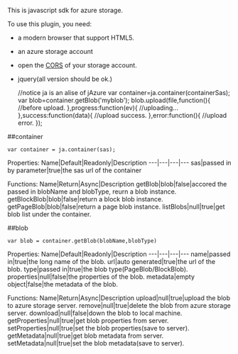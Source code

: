﻿This is javascript sdk for azure storage.

To use this plugin, you need:
+ a modern browser that support HTML5.
+ an azure storage account
+ open the [CORS](http://blogs.msdn.com/b/windowsazurestorage/archive/2013/11/27/windows-azure-storage-release-introducing-cors-json-minute-metrics-and-more.aspx) of your storage account.
+ jquery(all version should be ok.)


	//notice ja is an alise of jAzure
	var container=ja.container(containerSas);
	var blob=container.getBlob('myblob');
	blob.upload(file,function(){
		//before upload.
	},progress:function(ev){
		//uploading...
	},success:function(data){
		//upload success.
	},error:function(){
		//upload error.
	});

##container

	var container = ja.container(sas);

Properties:
Name|Default|Readonly|Description
---|---|---|---
sas|passed in by parameter|true|the sas url of the container

Functions:
Name|Return|Async|Description
getBlob|blob|false|accored the passed in blobName and blobType, reurn a blob instance.
getBlockBlob|blob|false|return a block blob instance.
getPageBlob|blob|false|return a page blob instance.
listBlobs|null|true|get blob list under the container.

##blob

	var blob = container.getBlob(blobName,blobType)

Properties:
Name|Default|Readonly|Description
---|---|---|---
name|passed in|true|the long name of the blob.
url|auto generated|true|the url of the blob.
type|passed in|true|the blob type(PageBlob/BlockBlob).
properties|null|false|the properties of the blob.
metadata|empty object|false|the metadata of the blob.

Functions:
Name|Return|Async|Description
upload|null|true|upload the blob to azure storage server.
remove|null|true|delete the blob from azure storage server.
download|null|false|down the blob to local machine.
getProperties|null|true|get blob properties from server.
setProperties|null|true|set the blob properties(save to server).
getMetadata|null|true|get blob metadata from server.
setMetadata|null|true|set the blob metadata(save to server).